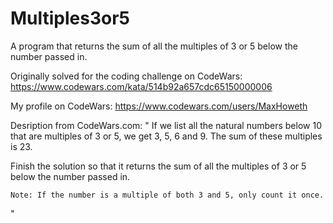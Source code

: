 # Multiples3or5
A program that returns the sum of all the multiples of 3 or 5 below the number passed in. 

Originally solved for the coding challenge on CodeWars: https://www.codewars.com/kata/514b92a657cdc65150000006

My profile on CodeWars: https://www.codewars.com/users/MaxHoweth

Desription from CodeWars.com:
" If we list all the natural numbers below 10 that are multiples of 3 or 5, we get 3, 5, 6 and 9. The sum of these multiples is 23.

Finish the solution so that it returns the sum of all the multiples of 3 or 5 below the number passed in.

    Note: If the number is a multiple of both 3 and 5, only count it once.
"
